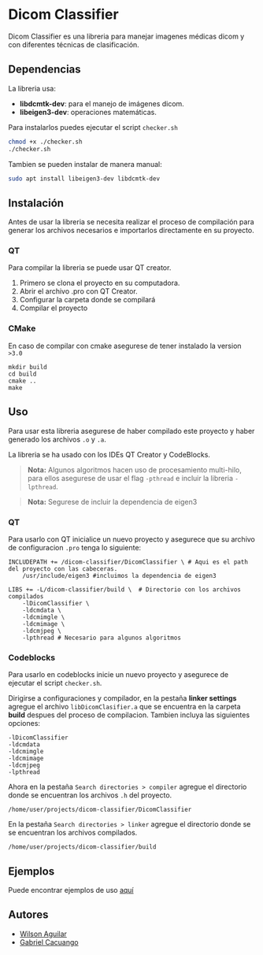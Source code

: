 # Dicom Classifier

Dicom Classifier es una libreria para manejar imagenes médicas dicom y con diferentes técnicas de clasificación.

## Dependencias
La libreria usa:
- **libdcmtk-dev**: para el manejo de imágenes dicom.
- **libeigen3-dev**: operaciones matemáticas.

Para instalarlos puedes ejecutar el script `checker.sh`

```bash
chmod +x ./checker.sh
./checker.sh
```

Tambien se pueden instalar de manera manual:
```bash
sudo apt install libeigen3-dev libdcmtk-dev
```

## Instalación

Antes de usar la libreria se necesita realizar el proceso de compilación para generar los archivos necesarios e importarlos directamente en su proyecto.

### QT

Para compilar la libreria se puede usar QT creator.

1. Primero se clona el proyecto en su computadora.
2. Abrir el archivo .pro con QT Creator.
3. Configurar la carpeta donde se compilará
4. Compilar el proyecto

### CMake

En caso de compilar con cmake asegurese de tener instalado la version `>3.0`

```
mkdir build
cd build
cmake ..
make
```

## Uso

Para usar esta libreria asegurese de haber compilado este proyecto y haber generado los archivos `.o` y `.a`.

La libreria se ha usado con los IDEs QT Creator y CodeBlocks.

> **Nota:** Algunos algoritmos hacen uso de procesamiento multi-hilo, para ellos asegurese de usar el flag `-pthread` e incluir la libreria `-lpthread`.

> **Nota:** Segurese de incluir la dependencia de eigen3

### QT
Para usarlo con QT inicialice un nuevo proyecto y asegurece que su archivo de configuracion `.pro` tenga lo siguiente:

```
INCLUDEPATH += /dicom-classifier/DicomClassifier \ # Aqui es el path del proyecto con las cabeceras.
    /usr/include/eigen3 #incluimos la dependencia de eigen3

LIBS += -L/dicom-classifier/build \  # Directorio con los archivos compilados
    -lDicomClassifier \
    -ldcmdata \
    -ldcmimgle \
    -ldcmimage \
    -ldcmjpeg \
    -lpthread # Necesario para algunos algoritmos

```

### Codeblocks

Para usarlo en codeblocks inicie un nuevo proyecto y asegurece de ejecutar el script `checker.sh`.

Dirigirse a configuraciones y compilador, en la pestaña __linker settings__ agregue el archivo `libDicomClasifier.a` que se encuentra en la carpeta __build__ despues del proceso de compilacion. Tambien incluya las siguientes opciones:

```
-lDicomClassifier
-ldcmdata
-ldcmimgle
-ldcmimage
-ldcmjpeg
-lpthread
```

Ahora en la pestaña `Search directories > compiler` agregue el directorio donde se encuentran los archivos `.h` del proyecto.

```
/home/user/projects/dicom-classifier/DicomClassifier
```

En la pestaña `Search directories > linker` agregue el directorio donde se se encuentran los archivos compilados.

```
/home/user/projects/dicom-classifier/build
```

## Ejemplos

Puede encontrar ejemplos de uso [aquí](examples)

## Autores

- [Wilson Aguilar](https://www.github.com/waguilars)
- [Gabriel Cacuango]()
